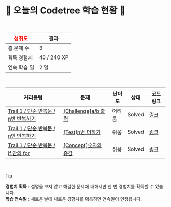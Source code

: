 # 🌲 오늘의 Codetree 학습 현황 🌲

<br />

| <span style="color:red;display:block;text-align:center;"> **성취도**</span> | 결과 |
|---|---|
| 총 문제 수 | 3 |
| 획득 경험치 | 40 / 240 XP |
| 연속 학습 일 | 2 일 |

<br />

|커리큘럼|문제|난이도|상태|코드 링크|
|---|---|---|---|---|
|[Trail 1 / 단순 반복문 / n번 반복하기](https://https://en.codetree.ai/trail-info/novice-low/)|[[Challenge]a/b 출력](https://https://en.codetree.ai/trails/complete/curated-cards/challenge-a-divide-b/)|어려움|Solved|[링크](https://github.com/kimdobbang/codetree-TILs/blob/main/250114/a/b%20%EC%B6%9C%EB%A0%A5/a-divide-b.java)|
|[Trail 1 / 단순 반복문 / n번 반복하기](https://https://en.codetree.ai/trail-info/novice-low/)|[[Test]n번 더하기](https://https://en.codetree.ai/trails/complete/curated-cards/test-add-n-times/)|쉬움|Solved|[링크](https://github.com/kimdobbang/codetree-TILs/blob/main/250114/n%EB%B2%88%20%EB%8D%94%ED%95%98%EA%B8%B0/add-n-times.java)|
|[Trail 1 / 단순 반복문 / if 안의 for](https://https://en.codetree.ai/trail-info/novice-low/)|[[Concept]숫자의 증감](https://https://en.codetree.ai/trails/complete/curated-cards/intro-increasing-and-decreasing-numbers/)|쉬움|Solved|[링크](https://github.com/kimdobbang/codetree-TILs/blob/main/250114/%EC%88%AB%EC%9E%90%EC%9D%98%20%EC%A6%9D%EA%B0%90/increasing-and-decreasing-numbers.java)|


<br />

> [!TIP]
> **경험치 획득** : 설명을 보지 않고 해결한 문제에 대해서만 한 번 경험치를 획득할 수 있습니다.  
> **학습 연속일** : 새로운 날에 새로운 경험치를 획득하면 연속일이 인정됩니다.

